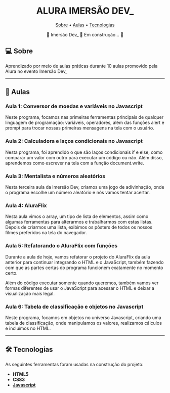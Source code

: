 </p>
<h1 align="center">
    ALURA IMERSÃO DEV_
</h1>


<p align="center">
 <a href="#-sobre">Sobre</a> •
 <a href="#-aulas">Aulas</a> •
 <a href="#-tecnologias">Tecnologias</a>
</p>

<p align="center">
🚧 Imersão Dev_ 🚀 Em construção... 🚧
</p>


## 💻 Sobre

Aprendizado por meio de aulas práticas durante 10 aulas promovido pela Alura no evento Imersão Dev_

---

## 🚀 Aulas


### Aula 1: Conversor de moedas e variáveis no Javascript

Neste programa, focamos nas primeiras ferramentas principais de qualquer linguagem de programação: variáveis, operadores, além das funções alert e prompt para trocar nossas primeiras mensagens na tela com o usuário.

### Aula 2: Calculadora e laços condicionais no Javascript

Nesta programa, foi aprendido o que são laços condicionais if e else, como comparar um valor com outro para executar um código ou não. Além disso, aprendemos como escrever na tela com a função document.write.

### Aula 3: Mentalista e números aleatórios

Nesta terceira aula da Imersão Dev, criamos uma jogo de adivinhação, onde o programa escolhe um número aleatório e nós vamos tentar acertar.

### Aula 4: AluraFlix

Nesta aula vimos o array, um tipo de lista de elementos, assim como algumas ferramentas para alterarmos e trabalharmos com estas listas. Depois de criarmos uma lista, exibimos os pôsters de todos os nossos filmes preferidos na tela do navegador.

### Aula 5: Refatorando o AluraFlix com funções

Durante a aula de hoje, vamos refatorar o projeto do AluraFlix da aula anterior para continuar integrando o HTML e o JavaScript, também fazendo com que as partes certas do programa funcionem exatamente no momento certo.

Além do código executar somente quando queremos, também vamos ver formas diferentes de usar o JavaScript para acessar o HTML e deixar a visualização mais legal.

### Aula 6: Tabela de classificação e objetos no Javascript

Neste programa, focamos em objetos no universo Javascript, criando uma tabela de classificação, onde manipulamos os valores, realizamos cálculos e incluímos no HTML.

---

## 🛠 Tecnologias

As seguintes ferramentas foram usadas na construção do projeto:

-   **HTML5**
-   **CSS3**
-   **[Javascript](https://www.javascript.com/)**

